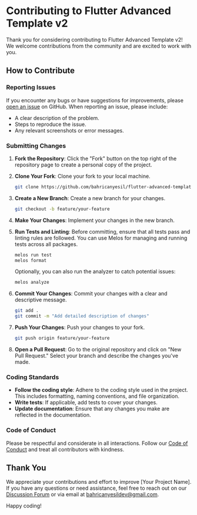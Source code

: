 # Contributing to Flutter Advanced Template v2

Thank you for considering contributing to Flutter Advanced Template v2! We welcome contributions from the community and are excited to work with you.

## How to Contribute

### Reporting Issues

If you encounter any bugs or have suggestions for improvements, please [open an issue](https://github.com/bahricanyesil/flutter-advanced-template-v2/issues) on GitHub. When reporting an issue, please include:

- A clear description of the problem.
- Steps to reproduce the issue.
- Any relevant screenshots or error messages.

### Submitting Changes

1. **Fork the Repository**: Click the "Fork" button on the top right of the repository page to create a personal copy of the project.

2. **Clone Your Fork**: Clone your fork to your local machine.

    ```bash
    git clone https://github.com/bahricanyesil/flutter-advanced-template-v2.git
    ```

3. **Create a New Branch**: Create a new branch for your changes.

    ```bash
    git checkout -b feature/your-feature
    ```

4. **Make Your Changes**: Implement your changes in the new branch.

5. **Run Tests and Linting**: Before committing, ensure that all tests pass and linting rules are followed. You can use Melos for managing and running tests across all packages.

    ```bash
    melos run test
    melos format
    ```

    Optionally, you can also run the analyzer to catch potential issues:

    ```bash
    melos analyze
    ```

6. **Commit Your Changes**: Commit your changes with a clear and descriptive message.

    ```bash
    git add .
    git commit -m "Add detailed description of changes"
    ```

7. **Push Your Changes**: Push your changes to your fork.

    ```bash
    git push origin feature/your-feature
    ```

8. **Open a Pull Request**: Go to the original repository and click on "New Pull Request." Select your branch and describe the changes you've made.

### Coding Standards

- **Follow the coding style**: Adhere to the coding style used in the project. This includes formatting, naming conventions, and file organization.
- **Write tests**: If applicable, add tests to cover your changes.
- **Update documentation**: Ensure that any changes you make are reflected in the documentation.

### Code of Conduct

Please be respectful and considerate in all interactions. Follow our [Code of Conduct](https://github.com/bahricanyesil/flutter-advanced-template-v2/blob/main/CODE_OF_CONDUCT.md) and treat all contributors with kindness.

## Thank You

We appreciate your contributions and effort to improve [Your Project Name]. If you have any questions or need assistance, feel free to reach out on our [Discussion Forum](https://github.com/bahricanyesil/flutter-advanced-template-v2/discussions) or via email at [bahricanyesildev@gmail.com](mailto:bahricanyesildev@gmail.com).

Happy coding!
